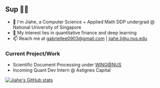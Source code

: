 ## Sup 👋🏻
* 🌱 I'm Jiahe, a Computer Science + Applied Math DDP undergrad @ National University of Singapore
* 👀 My interest lies in quantitative finance and deep learning
* 📫 Reach me at gabriellee0903@gmail.com | jiahe.li@u.nus.edu

### Current Project/Work
* Scientific Document Processing under [WING@NUS](https://wing.comp.nus.edu.sg/)
* Incoming Quant Dev Intern @ Astignes Capital

[![Jiahe's GitHub stats](https://github-readme-stats.vercel.app/api?username=ljhgabe&count_private=true&show_icons=true&theme=dracula&include_all_commits=true)](https://github.com/anuraghazra/github-readme-stats)
